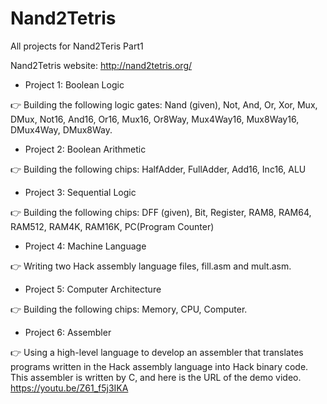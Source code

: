 # Nand2Tetris
All projects for Nand2Teris Part1

Nand2Tetris website: http://nand2tetris.org/

* Project 1: Boolean Logic

👉 Building the following logic gates: Nand (given), Not, And, Or, Xor, Mux, DMux, Not16, And16, Or16, Mux16, Or8Way, Mux4Way16, Mux8Way16, DMux4Way, DMux8Way.


* Project 2: Boolean Arithmetic

👉 Building the following chips: HalfAdder, FullAdder, Add16, Inc16, ALU


* Project 3: Sequential Logic   

👉 Building the following chips: DFF (given), Bit, Register, RAM8, RAM64, RAM512, RAM4K, RAM16K, PC(Program Counter)


* Project 4: Machine Language 

👉 Writing two Hack assembly language files, fill.asm and mult.asm.


* Project 5: Computer Architecture  

👉 Building the following chips: Memory, CPU, Computer.

* Project 6: Assembler  

👉 Using a high-level language to develop an assembler that translates programs written in the Hack assembly language into Hack binary code. This assembler is written by C, and here is the URL of the demo video. https://youtu.be/Z61_f5j3IKA
